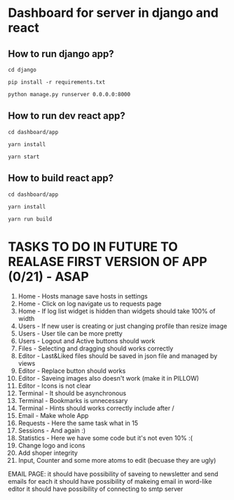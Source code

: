 # Dashboard for server in django and react

## How to run django app?

`cd django`

`pip install -r requirements.txt`

`python manage.py runserver 0.0.0.0:8000`

## How to run dev react app?

`cd dashboard/app`

`yarn install`

`yarn start`

## How to build react app?

`cd dashboard/app`

`yarn install`

`yarn run build`


# TASKS TO DO IN FUTURE TO REALASE FIRST VERSION OF APP (0/21) - ASAP
01. Home - Hosts manage save hosts in settings
02. Home - Click on log navigate us to requests page
03. Home - If log list widget is hidden than widgets should take 100% of width
04. Users - If new user is creating or just changing profile than resize image
05. Users - User tile can be more pretty
06. Users - Logout and Active buttons should work
07. Files - Selecting and dragging should works correctly
08. Editor - Last&Liked files should be saved in json file and managed by views
09. Editor - Replace button should works
10. Editor - Saveing images also doesn't work (make it in PILLOW)
11. Editor - Icons is not clear
12. Terminal - It should be asynchronous
13. Terminal - Bookmarks is unnecessary
14. Terminal - Hints should works correctly include after /
15. Email - Make whole App
16. Requests - Here the same task what in 15
17. Sessions - And again :)
18. Statistics - Here we have some code but it's not even 10% :(
19. Change logo and icons
20. Add shoper integrity
21. Input, Counter and some more atoms to edit (becuase they are ugly)



EMAIL PAGE:
it should have possibility of saveing to newsletter and send emails for each
it should have possibility of makeing email in word-like editor
it should have possibility of connecting to smtp server


